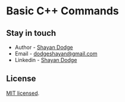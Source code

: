 # Basic C++ Commands
## Stay in touch

* Author - [Shayan Dodge](https://www.researchgate.net/profile/Shayan-Dodge)
* Email - dodgeshayan@gmail.com
* Linkedin - [Shayan Dodge](https://www.linkedin.com/in/shayan-dodge-441453204/)

## License

[MIT licensed](LICENSE).
